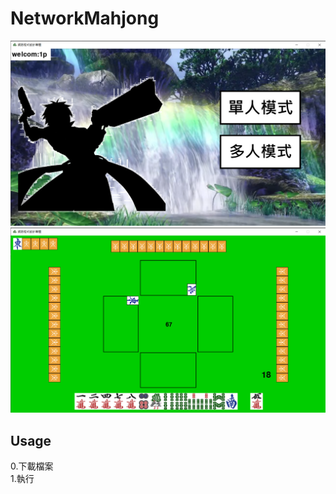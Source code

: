 # NetworkMahjong
![start](https://github.com/rex0988476/NetworkMahjong/blob/main/README/start.png)
![game](https://github.com/rex0988476/NetworkMahjong/blob/main/README/game.png)

## Usage
0.下載檔案  
1.執行
